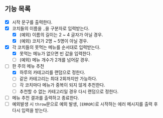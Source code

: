 ## 기능 목록

- [x] 시작 문구를 출력한다.
- [x] 코치들의 이름을 `,`을 구분자로 입력받는다.
  - [x] (예외) 이름의 길이는 2 ~ 4 글자가 아닐 경우.
  - [x] (예외) 코치가 2명 ~ 5명이 아닐 경우.
- [x] 각 코치들의 못먹는 메뉴를 순서대로 입력받는다.
  - [x] 못먹는 메뉴가 없으면 빈 값을 입력한다.
  - [ ] (예외) 메뉴 개수가 2개를 넘어갈 경우.
- [ ] 한 주의 메뉴 추천
  - [x] 하루의 카테고리를 랜덤으로 정한다.
  - [ ] 같은 카테고리는 최대 2회까지만 가능하다.
  - [ ] 각 코치마다 메뉴가 중복이 되지 않게 추천한다.
  - [ ] 추천할 수 없는 카테고리일 경우 다시 랜덤으로 정한다.
- [ ] 메뉴 추천 결과를 출력하고 종료한다.
- [ ] 예외발생 시 `throw`문으로 예외 발생, `[ERROR]`로 시작하는 에러 메시지를 출력 후 다시 입력을 받는다.
